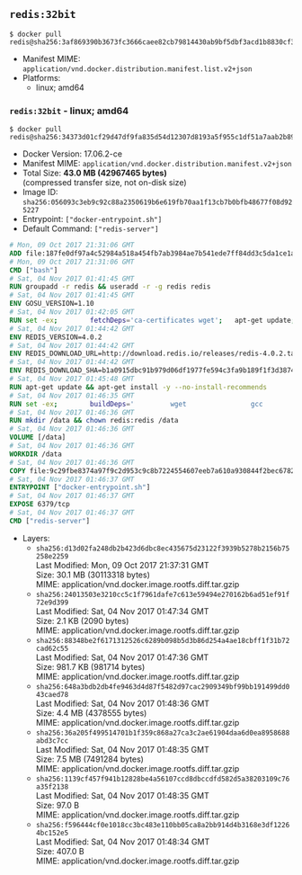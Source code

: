 ## `redis:32bit`

```console
$ docker pull redis@sha256:3af869390b3673fc3666caee82cb79814430ab9bf5dbf3acd1b8830cf30bc5c7
```

-	Manifest MIME: `application/vnd.docker.distribution.manifest.list.v2+json`
-	Platforms:
	-	linux; amd64

### `redis:32bit` - linux; amd64

```console
$ docker pull redis@sha256:34373d01cf29d47df9fa835d54d12307d8193a5f955c1df51a7aab2b89c8580d
```

-	Docker Version: 17.06.2-ce
-	Manifest MIME: `application/vnd.docker.distribution.manifest.v2+json`
-	Total Size: **43.0 MB (42967465 bytes)**  
	(compressed transfer size, not on-disk size)
-	Image ID: `sha256:056093c3eb9c92c88a2350619b6e619fb70aa1f13cb7b0bfb48677f08d925227`
-	Entrypoint: `["docker-entrypoint.sh"]`
-	Default Command: `["redis-server"]`

```dockerfile
# Mon, 09 Oct 2017 21:31:06 GMT
ADD file:187fe0df97a4c52984a518a454fb7ab3984ae7b541ede7ff84dd3c5da1ce1a59 in / 
# Mon, 09 Oct 2017 21:31:06 GMT
CMD ["bash"]
# Sat, 04 Nov 2017 01:41:45 GMT
RUN groupadd -r redis && useradd -r -g redis redis
# Sat, 04 Nov 2017 01:41:45 GMT
ENV GOSU_VERSION=1.10
# Sat, 04 Nov 2017 01:42:05 GMT
RUN set -ex; 		fetchDeps='ca-certificates wget'; 	apt-get update; 	apt-get install -y --no-install-recommends $fetchDeps; 	rm -rf /var/lib/apt/lists/*; 		dpkgArch="$(dpkg --print-architecture | awk -F- '{ print $NF }')"; 	wget -O /usr/local/bin/gosu "https://github.com/tianon/gosu/releases/download/$GOSU_VERSION/gosu-$dpkgArch"; 	wget -O /usr/local/bin/gosu.asc "https://github.com/tianon/gosu/releases/download/$GOSU_VERSION/gosu-$dpkgArch.asc"; 	export GNUPGHOME="$(mktemp -d)"; 	gpg --keyserver ha.pool.sks-keyservers.net --recv-keys B42F6819007F00F88E364FD4036A9C25BF357DD4; 	gpg --batch --verify /usr/local/bin/gosu.asc /usr/local/bin/gosu; 	rm -r "$GNUPGHOME" /usr/local/bin/gosu.asc; 	chmod +x /usr/local/bin/gosu; 	gosu nobody true; 		apt-get purge -y --auto-remove $fetchDeps
# Sat, 04 Nov 2017 01:44:42 GMT
ENV REDIS_VERSION=4.0.2
# Sat, 04 Nov 2017 01:44:42 GMT
ENV REDIS_DOWNLOAD_URL=http://download.redis.io/releases/redis-4.0.2.tar.gz
# Sat, 04 Nov 2017 01:44:42 GMT
ENV REDIS_DOWNLOAD_SHA=b1a0915dbc91b979d06df1977fe594c3fa9b189f1f3d38743a2948c9f7634813
# Sat, 04 Nov 2017 01:45:48 GMT
RUN apt-get update && apt-get install -y --no-install-recommends 		libc6-i386 	&& rm -rf /var/lib/apt/lists/*
# Sat, 04 Nov 2017 01:46:35 GMT
RUN set -ex; 		buildDeps=' 		wget 				gcc 		gcc-multilib 		libc6-dev-i386 		make 	'; 	apt-get update; 	apt-get install -y $buildDeps --no-install-recommends; 	rm -rf /var/lib/apt/lists/*; 		wget -O redis.tar.gz "$REDIS_DOWNLOAD_URL"; 	echo "$REDIS_DOWNLOAD_SHA *redis.tar.gz" | sha256sum -c -; 	mkdir -p /usr/src/redis; 	tar -xzf redis.tar.gz -C /usr/src/redis --strip-components=1; 	rm redis.tar.gz; 		grep -q '^#define CONFIG_DEFAULT_PROTECTED_MODE 1$' /usr/src/redis/src/server.h; 	sed -ri 's!^(#define CONFIG_DEFAULT_PROTECTED_MODE) 1$!\1 0!' /usr/src/redis/src/server.h; 	grep -q '^#define CONFIG_DEFAULT_PROTECTED_MODE 0$' /usr/src/redis/src/server.h; 		make -C /usr/src/redis -j "$(nproc)" 32bit; 	make -C /usr/src/redis install; 		rm -r /usr/src/redis; 		apt-get purge -y --auto-remove $buildDeps
# Sat, 04 Nov 2017 01:46:36 GMT
RUN mkdir /data && chown redis:redis /data
# Sat, 04 Nov 2017 01:46:36 GMT
VOLUME [/data]
# Sat, 04 Nov 2017 01:46:36 GMT
WORKDIR /data
# Sat, 04 Nov 2017 01:46:36 GMT
COPY file:9c29fbe8374a97f9c2d953c9c8b7224554607eeb7a610a930844f2bec678265c in /usr/local/bin/ 
# Sat, 04 Nov 2017 01:46:37 GMT
ENTRYPOINT ["docker-entrypoint.sh"]
# Sat, 04 Nov 2017 01:46:37 GMT
EXPOSE 6379/tcp
# Sat, 04 Nov 2017 01:46:37 GMT
CMD ["redis-server"]
```

-	Layers:
	-	`sha256:d13d02fa248db2b423d6dbc8ec435675d23122f3939b5278b2156b75258e2259`  
		Last Modified: Mon, 09 Oct 2017 21:37:31 GMT  
		Size: 30.1 MB (30113318 bytes)  
		MIME: application/vnd.docker.image.rootfs.diff.tar.gzip
	-	`sha256:24013503e3210cc5c1f7961dafe7c613e59494e270162b6ad51ef91f72e9d399`  
		Last Modified: Sat, 04 Nov 2017 01:47:34 GMT  
		Size: 2.1 KB (2090 bytes)  
		MIME: application/vnd.docker.image.rootfs.diff.tar.gzip
	-	`sha256:88348be2f6171312526c6289b098b5d3b86d254a4ae18cbff1f31b72cad62c55`  
		Last Modified: Sat, 04 Nov 2017 01:47:36 GMT  
		Size: 981.7 KB (981714 bytes)  
		MIME: application/vnd.docker.image.rootfs.diff.tar.gzip
	-	`sha256:648a3bdb2db4fe9463d4d87f5482d97cac2909349bf99bb191499dd043caed78`  
		Last Modified: Sat, 04 Nov 2017 01:48:36 GMT  
		Size: 4.4 MB (4378555 bytes)  
		MIME: application/vnd.docker.image.rootfs.diff.tar.gzip
	-	`sha256:36a205f499514701b1f359c868a27ca3c2ae61904daa6d0ea8958688abd3c7cc`  
		Last Modified: Sat, 04 Nov 2017 01:48:35 GMT  
		Size: 7.5 MB (7491284 bytes)  
		MIME: application/vnd.docker.image.rootfs.diff.tar.gzip
	-	`sha256:1139cf457f941b12828be4a56107ccd8dbccdfd582d5a38203109c76a35f2138`  
		Last Modified: Sat, 04 Nov 2017 01:48:35 GMT  
		Size: 97.0 B  
		MIME: application/vnd.docker.image.rootfs.diff.tar.gzip
	-	`sha256:f596444cf0e1018cc3bc483e110bb05ca8a2bb914d4b3168e3df12264bc152e5`  
		Last Modified: Sat, 04 Nov 2017 01:48:34 GMT  
		Size: 407.0 B  
		MIME: application/vnd.docker.image.rootfs.diff.tar.gzip
